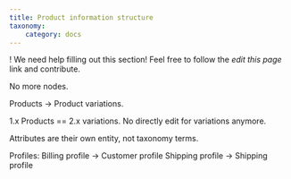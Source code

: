 ```yaml
---
title: Product information structure
taxonomy:
    category: docs
---
```


! We need help filling out this section! Feel free to follow the *edit this page* link and contribute.

No more nodes.

Products -> Product variations.

1.x Products == 2.x variations. No directly edit for variations anymore.

Attributes are their own entity, not taxonomy terms.

Profiles:
  Billing profile -> Customer profile
  Shipping profile -> Shipping profile
